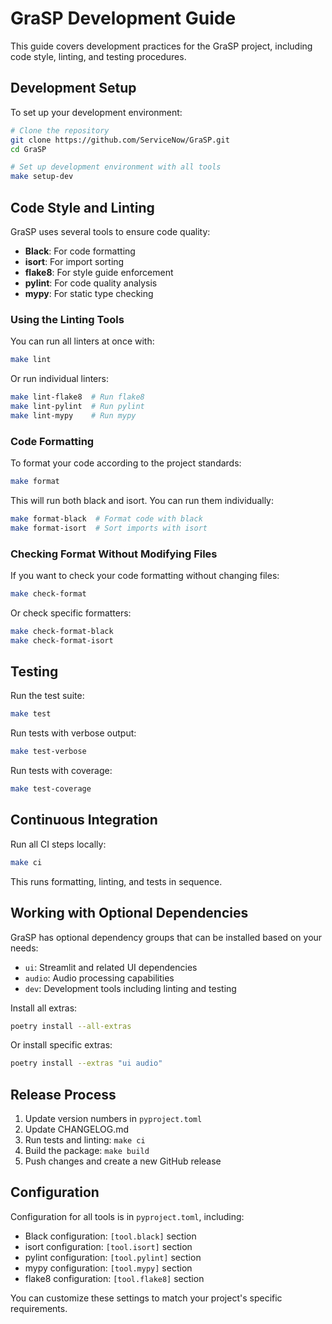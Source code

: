 # GraSP Development Guide

This guide covers development practices for the GraSP project, including code style, linting, and testing procedures.

## Development Setup

To set up your development environment:

```bash
# Clone the repository
git clone https://github.com/ServiceNow/GraSP.git
cd GraSP

# Set up development environment with all tools
make setup-dev
```

## Code Style and Linting

GraSP uses several tools to ensure code quality:

- **Black**: For code formatting
- **isort**: For import sorting
- **flake8**: For style guide enforcement
- **pylint**: For code quality analysis
- **mypy**: For static type checking

### Using the Linting Tools

You can run all linters at once with:

```bash
make lint
```

Or run individual linters:

```bash
make lint-flake8  # Run flake8
make lint-pylint  # Run pylint
make lint-mypy    # Run mypy
```

### Code Formatting

To format your code according to the project standards:

```bash
make format
```

This will run both black and isort. You can run them individually:

```bash
make format-black  # Format code with black
make format-isort  # Sort imports with isort
```

### Checking Format Without Modifying Files

If you want to check your code formatting without changing files:

```bash
make check-format
```

Or check specific formatters:

```bash
make check-format-black
make check-format-isort
```

## Testing

Run the test suite:

```bash
make test
```

Run tests with verbose output:

```bash
make test-verbose
```

Run tests with coverage:

```bash
make test-coverage
```

## Continuous Integration

Run all CI steps locally:

```bash
make ci
```

This runs formatting, linting, and tests in sequence.

## Working with Optional Dependencies

GraSP has optional dependency groups that can be installed based on your needs:

- `ui`: Streamlit and related UI dependencies
- `audio`: Audio processing capabilities
- `dev`: Development tools including linting and testing

Install all extras:

```bash
poetry install --all-extras
```

Or install specific extras:

```bash
poetry install --extras "ui audio"
```

## Release Process

1. Update version numbers in `pyproject.toml`
2. Update CHANGELOG.md
3. Run tests and linting: `make ci`
4. Build the package: `make build`
5. Push changes and create a new GitHub release

## Configuration

Configuration for all tools is in `pyproject.toml`, including:

- Black configuration: `[tool.black]` section
- isort configuration: `[tool.isort]` section
- pylint configuration: `[tool.pylint]` section
- mypy configuration: `[tool.mypy]` section
- flake8 configuration: `[tool.flake8]` section

You can customize these settings to match your project's specific requirements.